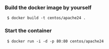 ###  Build the docker image by yourself

     $ docker build -t centos/apache24 .

###  Start the container

     $ docker run -i -d -p 80:80 centos/apache24

